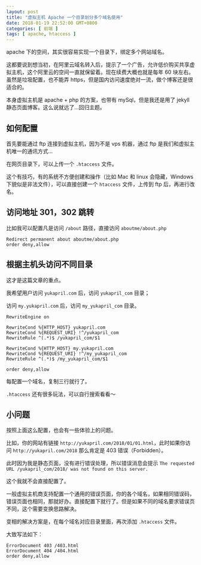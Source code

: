 ```yaml
---
layout: post
title: "虚拟主机 Apache 一个目录划分多个域名使用"
date: 2018-01-19 22:52:00 GMT+0800
categories: [ 前端 ]
tags: [ apache, htaccess ]
---
```


apache 下的空间，其实很容易实现一个目录下，绑定多个网站域名。

<!-- more -->

这都要说到想当初，在阿里云域名转入后，提示了一个广告，允许低价购买共享虚拟主机，这个阿里云的空间一直就保留着。现在续费大概也就是每年 60 块左右。虽然是垃圾配置，也不能弄 https，但是国内访问速度绝对一流，做个博客还是很适合的。

本身虚拟主机是 apache + php 的方案，也带有 mySql，但是我还是用了 jekyll 静态页面博客。这么说就远了...回归主题。

## 如何配置

首先要能通过 ftp 连接到虚拟主机，因为不是 vps 机器，通过 ftp 是我们和虚拟主机唯一的通讯方式...

在网页目录下，可以上传一个 `.htaccess` 文件。

这个有技巧，有的系统不方便创建和操作（比如 Mac 和 linux 会隐藏，Windows 下貌似是非法文件），可以直接创建一个 `htaccess` 文件，上传到 ftp 后，再进行改名。

## 访问地址 301，302 跳转

比如我可以配置凡是访问 `/about` 路径，直接访问 `aboutme/about.php`

```
Redirect permanent about aboutme/about.php
order deny,allow
```

## 根据主机头访问不同目录

这才是这篇文章的重点。

我希望用户访问 `yukapril.com` 后，访问 `yukapril_com` 目录；

访问 `my.yukapril.com` 后，访问 `my_yukapril_com` 目录。

```
RewriteEngine on

RewriteCond %{HTTP_HOST} yukapril.com
RewriteCond %{REQUEST_URI} !^/yukapril_com
RewriteRule ^(.*)$ /yukapril_com/$1

RewriteCond %{HTTP_HOST} my.yukapril.com
RewriteCond %{REQUEST_URI} !^/my_yukapril_com
RewriteRule ^(.*)$ /my_yukapril_com/$1

order deny,allow
```

每配置一个域名，复制三行就行了。

`.htaccess` 还有很多玩法，可以自行搜索看看～

## 小问题

按照上面这么配置，也会有一些体验上的问题。

比如，你的网站有链接 `http://yukapril.com/2018/01/01.html`，此时如果你访问 `http://yukapril.com/2018` 那么肯定是 403 错误（Forbidden）。

此时因为我是静态页面，没有进行错误处理，所以错误消息会提示 `The requested URL /yukapril_com/2018/ was not found on this server.`

这个我就不会直接配置了。

一般虚拟主机商支持配置一个通用的错误页面，你的各个域名，如果相同错误码，错误页面也相同，那就好办。直接配置下就行了。但是如果不同的域名要求错误页不同，这个需要变换思路解决。

变相的解决方案是，在每个域名对应目录里面，再次添加 `.htaccess` 文件。

大致写法如下：

```
ErrorDocument 403 /403.html
ErrorDocument 404 /404.html
order deny,allow
```
